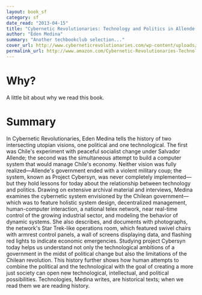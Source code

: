 ```yaml
---
layout: book_sf
category: sf
date_read: "2013-04-15"
title: "Cybernetic Revolutionaries: Technology and Politics in Allende's Chile"
author: "Eden Medina"
summary: "Another techbookclub selection..."
cover_url: http://www.cyberneticrevolutionaries.com/wp-content/uploads/2011/10/cr_jkt-802x1024.jpg
permalink_url: http://www.amazon.com/Cybernetic-Revolutionaries-Technology-Politics-Allendes/dp/0262016494/
---
```


# Why?
A little bit about why we read this book.

# Summary
In Cybernetic Revolutionaries, Eden Medina tells the history of two intersecting utopian visions, one political and one technological. The first was Chile's experiment with peaceful socialist change under Salvador Allende; the second was the simultaneous attempt to build a computer system that would manage Chile's economy. Neither vision was fully realized—Allende's government ended with a violent military coup; the system, known as Project Cybersyn, was never completely implemented—but they hold lessons for today about the relationship between technology and politics. Drawing on extensive archival material and interviews, Medina examines the cybernetic system envisioned by the Chilean government—which was to feature holistic system design, decentralized management, human-computer interaction, a national telex network, near real-time control of the growing industrial sector, and modeling the behavior of dynamic systems. She also describes, and documents with photographs, the network's Star Trek-like operations room, which featured swivel chairs with armrest control panels, a wall of screens displaying data, and flashing red lights to indicate economic emergencies. Studying project Cybersyn today helps us understand not only the technological ambitions of a government in the midst of political change but also the limitations of the Chilean revolution. This history further shows how human attempts to combine the political and the technological with the goal of creating a more just society can open new technological, intellectual, and political possibilities. Technologies, Medina writes, are historical texts; when we read them we are reading history.
